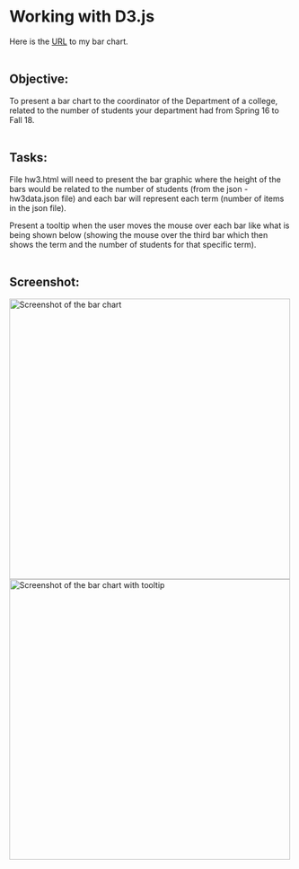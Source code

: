 # Working with D3.js 
Here is the [URL](hw3.html) to my bar chart.
<br><br>

## Objective:
To present a bar chart to the coordinator of the Department of a college, related to the number of students your department had from Spring 16 to Fall 18.
<br><br>

## Tasks:
File hw3.html will need to present the bar graphic where the height of the bars would be related to the number of students (from the json - hw3data.json file) and each bar will represent each term (number of items in the json file).

Present a tooltip when the user moves the mouse over each bar like what is being shown below (showing the mouse over the third bar which then shows the term and the number of students for that specific term).
<br><br>

## Screenshot:
<img width="500" alt="Screenshot of the bar chart" src="https://github.com/pui-yi/d3-chart/assets/153875169/58337539-1d14-435b-8d29-8f340ffd2814">

<img width="500" alt="Screenshot of the bar chart with tooltip" src="https://github.com/pui-yi/d3-chart/assets/153875169/9884190c-437e-4b08-8c0f-256852f118e7">
